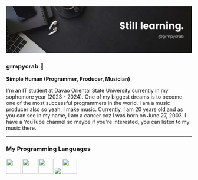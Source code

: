 <p><img src = "img-src/banner.png"></p>

### grmpycrab 🦀
**Simple Human (Programmer, Producer, Musician)**

I'm an IT student at Davao Oriental State University currently in my sophomore year (2023 - 2024). One of my biggest dreams is to become one of the most successful programmers in the world. I am a music producer also so yeah, I make music. Currently, I am 20 years old and as you can see in my name, I am a cancer coz I was born on June 27, 2003. I have a YouTube channel so maybe if you're interested, you can listen to my music there.

---
### My Programming Languages

<p align = "left">
<img src="https://cdn.jsdelivr.net/gh/devicons/devicon/icons/java/java-original.svg" width="40" height="40"/>
<img src="https://cdn.jsdelivr.net/gh/devicons/devicon/icons/python/python-original.svg" width="40" height="40"/>
<img src="https://cdn.jsdelivr.net/gh/devicons/devicon/icons/html5/html5-original.svg" width="40" height="40""/>
<img src="https://cdn.jsdelivr.net/gh/devicons/devicon/icons/css3/css3-original.svg" width="40 height="40"/>
<img src="https://cdn.jsdelivr.net/gh/devicons/devicon/icons/javascript/javascript-original.svg" width="40" height="40"/>
</p>
